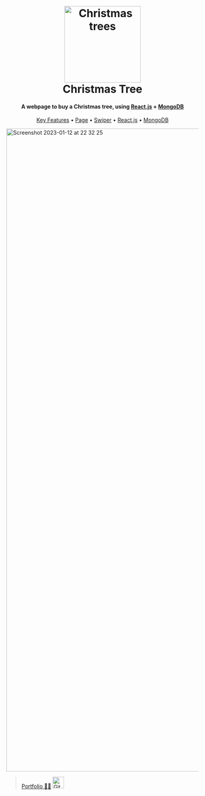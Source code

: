 
<h1 align="center">
  <br>
  <a href="https://chrsitmas-tree-client-p1mr.vercel.app/"><img src="https://chrsitmas-tree-client-p1mr.vercel.app/img/logo.webp" alt="Christmas trees" width="200"></a>
  <br>
  Christmas Tree
  <br>
</h1>

<h4 align="center">A webpage to buy a Christmas tree, using <a href="https://uk.reactjs.org/" target="_blank">React.js</a> + <a href="https://www.mongodb.com/" target="_blank">MongoDB</a></h4>

<p align="center">
  <a href="https://uk.reactjs.org/">Key Features</a> •
  <a href="https://chrsitmas-tree-client-p1mr.vercel.app/">Page</a> •
  <a href="https://swiperjs.com/">Swiper</a> •
  <a href="https://uk.reactjs.org/">React.js</a> •
  <a href="https://www.mongodb.com/">MongoDB</a>
</p>

<img width="1680" alt="Screenshot 2023-01-12 at 22 32 25" src="https://user-images.githubusercontent.com/84936189/212174915-48cf9097-87c5-4a00-b3f7-33f9c81257dc.png">

> [Portfolio 👨‍💻](https://yuriy-kulakovskyi.github.io/Portfolio/) <a href="https://github.com/yuriy-kulakovskyi"><img width="30" src="https://camo.githubusercontent.com/eff93eb40f9cb9691cdbedba4158b8acca6e4a33d723234f5135cea107381a05/68747470733a2f2f63646e342e69636f6e66696e6465722e636f6d2f646174612f69636f6e732f69636f6e73696d706c652d6c6f676f74797065732f3531322f6769746875622d3531322e706e67" alt="GitHub logo"></a>
